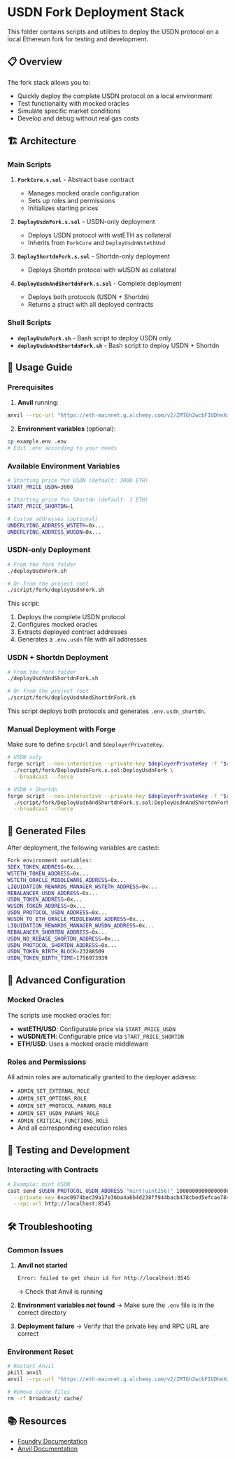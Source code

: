 # USDN Fork Deployment Stack

This folder contains scripts and utilities to deploy the USDN protocol on a local Ethereum fork for testing and development.

## 📋 Overview

The fork stack allows you to:
- Quickly deploy the complete USDN protocol on a local environment
- Test functionality with mocked oracles
- Simulate specific market conditions
- Develop and debug without real gas costs

## 🏗️ Architecture

### Main Scripts

1. **`ForkCore.s.sol`** - Abstract base contract
   - Manages mocked oracle configuration
   - Sets up roles and permissions
   - Initializes starting prices

2. **`DeployUsdnFork.s.sol`** - USDN-only deployment
   - Deploys USDN protocol with wstETH as collateral
   - Inherits from `ForkCore` and `DeployUsdnWstethUsd`

3. **`DeployShortdnFork.s.sol`** - Shortdn-only deployment
   - Deploys Shortdn protocol with wUSDN as collateral

4. **`DeployUsdnAndShortdnFork.s.sol`** - Complete deployment
   - Deploys both protocols (USDN + Shortdn)
   - Returns a struct with all deployed contracts

### Shell Scripts

- **`deployUsdnFork.sh`** - Bash script to deploy USDN only
- **`deployUsdnAndShortdnFork.sh`** - Bash script to deploy USDN + Shortdn

## 🚀 Usage Guide

### Prerequisites

1. **Anvil** running:
```bash
anvil --rpc-url "https://eth-mainnet.g.alchemy.com/v2/ZMTGh2wcbFIUDheXaKBN7cFHBfccH-RT"
```

2. **Environment variables** (optional):
```bash
cp example.env .env
# Edit .env according to your needs
```

### Available Environment Variables

```bash
# Starting price for USDN (default: 3000 ETH)
START_PRICE_USDN=3000

# Starting price for Shortdn (default: 1 ETH)
START_PRICE_SHORTDN=1

# Custom addresses (optional)
UNDERLYING_ADDRESS_WSTETH=0x...
UNDERLYING_ADDRESS_WUSDN=0x...
```

### USDN-only Deployment

```bash
# From the fork folder
./deployUsdnFork.sh

# Or from the project root
./script/fork/deployUsdnFork.sh
```

This script:
1. Deploys the complete USDN protocol
2. Configures mocked oracles
3. Extracts deployed contract addresses
4. Generates a `.env.usdn` file with all addresses

### USDN + Shortdn Deployment

```bash
# From the fork folder
./deployUsdnAndShortdnFork.sh

# Or from the project root
./script/fork/deployUsdnAndShortdnFork.sh
```

This script deploys both protocols and generates `.env.usdn_shortdn`.

### Manual Deployment with Forge

Make sure to define `$rpcUrl` and `$deployerPrivateKey`.

```bash
# USDN only
forge script --non-interactive --private-key $deployerPrivateKey -f "$rpcUrl" \
  ./script/fork/DeployUsdnFork.s.sol:DeployUsdnFork \
  --broadcast --force

# USDN + Shortdn
forge script --non-interactive --private-key $deployerPrivateKey -f "$rpcUrl" \
  ./script/fork/DeployUsdnAndShortdnFork.s.sol:DeployUsdnAndShortdnFork \
  --broadcast --force
```

## 📁 Generated Files

After deployment, the following variables are casted:

```bash
Fork environment variables:
SDEX_TOKEN_ADDRESS=0x...
WSTETH_TOKEN_ADDRESS=0x...
WSTETH_ORACLE_MIDDLEWARE_ADDRESS=0x...
LIQUIDATION_REWARDS_MANAGER_WSTETH_ADDRESS=0x...
REBALANCER_USDN_ADDRESS=0x...
USDN_TOKEN_ADDRESS=0x...
WUSDN_TOKEN_ADDRESS=0x...
USDN_PROTOCOL_USDN_ADDRESS=0x...
WUSDN_TO_ETH_ORACLE_MIDDLEWARE_ADDRESS=0x...
LIQUIDATION_REWARDS_MANAGER_WUSDN_ADDRESS=0x...
REBALANCER_SHORTDN_ADDRESS=0x...
USDN_NO_REBASE_SHORTDN_ADDRESS=0x...
USDN_PROTOCOL_SHORTDN_ADDRESS=0x...
USDN_TOKEN_BIRTH_BLOCK=23288509
USDN_TOKEN_BIRTH_TIME=1756973939
```

## 🔧 Advanced Configuration

### Mocked Oracles

The scripts use mocked oracles for:
- **wstETH/USD**: Configurable price via `START_PRICE_USDN`
- **wUSDN/ETH**: Configurable price via `START_PRICE_SHORTDN`
- **ETH/USD**: Uses a mocked oracle middleware

### Roles and Permissions

All admin roles are automatically granted to the deployer address:
- `ADMIN_SET_EXTERNAL_ROLE`
- `ADMIN_SET_OPTIONS_ROLE`
- `ADMIN_SET_PROTOCOL_PARAMS_ROLE`
- `ADMIN_SET_USDN_PARAMS_ROLE`
- `ADMIN_CRITICAL_FUNCTIONS_ROLE`
- And all corresponding execution roles

## 🧪 Testing and Development

### Interacting with Contracts

```bash
# Example: mint USDN
cast send $USDN_PROTOCOL_USDN_ADDRESS "mint(uint256)" 1000000000000000000 \
  --private-key 0xac0974bec39a17e36ba4a6b4d238ff944bacb478cbed5efcae784d7bf4f2ff80 \
  --rpc-url http://localhost:8545
```

## 🛠️ Troubleshooting

### Common Issues

1. **Anvil not started**
   ```bash
   Error: failed to get chain id for http://localhost:8545
   ```
   → Check that Anvil is running

2. **Environment variables not found**
   → Make sure the `.env` file is in the correct directory

3. **Deployment failure**
   → Verify that the private key and RPC URL are correct

### Environment Reset

```bash
# Restart Anvil
pkill anvil
anvil --rpc-url "https://eth-mainnet.g.alchemy.com/v2/ZMTGh2wcbFIUDheXaKBN7cFHBfccH-RT"

# Remove cache files
rm -rf broadcast/ cache/
```

## 📚 Resources

- [Foundry Documentation](https://book.getfoundry.sh/)
- [Anvil Documentation](https://book.getfoundry.sh/anvil/)
